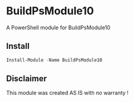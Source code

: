 # BuildPsModule10

A PowerShell module for BuildPsModule10

## Install

```powershell
Install-Module -Name BuildPsModule10
```

## Disclaimer

This module was created AS IS with no warranty !
